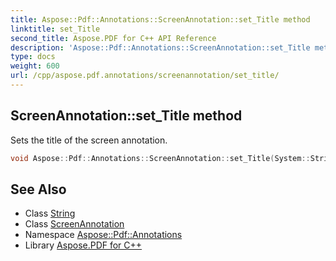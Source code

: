 ```yaml
---
title: Aspose::Pdf::Annotations::ScreenAnnotation::set_Title method
linktitle: set_Title
second_title: Aspose.PDF for C++ API Reference
description: 'Aspose::Pdf::Annotations::ScreenAnnotation::set_Title method. Sets the title of the screen annotation in C++.'
type: docs
weight: 600
url: /cpp/aspose.pdf.annotations/screenannotation/set_title/
---
```

## ScreenAnnotation::set_Title method


Sets the title of the screen annotation.

```cpp
void Aspose::Pdf::Annotations::ScreenAnnotation::set_Title(System::String value) override
```

## See Also

* Class [String](../../../system/string/)
* Class [ScreenAnnotation](../)
* Namespace [Aspose::Pdf::Annotations](../../)
* Library [Aspose.PDF for C++](../../../)
